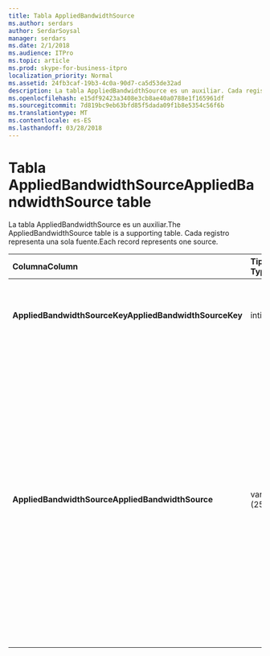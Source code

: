 ```yaml
---
title: Tabla AppliedBandwidthSource
ms.author: serdars
author: SerdarSoysal
manager: serdars
ms.date: 2/1/2018
ms.audience: ITPro
ms.topic: article
ms.prod: skype-for-business-itpro
localization_priority: Normal
ms.assetid: 24fb3caf-19b3-4c0a-90d7-ca5d53de32ad
description: La tabla AppliedBandwidthSource es un auxiliar. Cada registro representa una sola fuente.
ms.openlocfilehash: e15df92423a3408e3cb8ae40a0788e1f165961df
ms.sourcegitcommit: 7d819bc9eb63bfd85f5dada09f1b8e5354c56f6b
ms.translationtype: MT
ms.contentlocale: es-ES
ms.lasthandoff: 03/28/2018
---
```

# <a name="appliedbandwidthsource-table"></a><span data-ttu-id="7649c-104">Tabla AppliedBandwidthSource</span><span class="sxs-lookup"><span data-stu-id="7649c-104">AppliedBandwidthSource table</span></span>
 
<span data-ttu-id="7649c-105">La tabla AppliedBandwidthSource es un auxiliar.</span><span class="sxs-lookup"><span data-stu-id="7649c-105">The AppliedBandwidthSource table is a supporting table.</span></span> <span data-ttu-id="7649c-106">Cada registro representa una sola fuente.</span><span class="sxs-lookup"><span data-stu-id="7649c-106">Each record represents one source.</span></span>
  
|<span data-ttu-id="7649c-107">**Columna**</span><span class="sxs-lookup"><span data-stu-id="7649c-107">**Column**</span></span>|<span data-ttu-id="7649c-108">**Tipo de datos**</span><span class="sxs-lookup"><span data-stu-id="7649c-108">**Data Type**</span></span>|<span data-ttu-id="7649c-109">**Clave o índice**</span><span class="sxs-lookup"><span data-stu-id="7649c-109">**Key/Index**</span></span>|<span data-ttu-id="7649c-110">**Detalles**</span><span class="sxs-lookup"><span data-stu-id="7649c-110">**Details**</span></span>|
|:-----|:-----|:-----|:-----|
|<span data-ttu-id="7649c-111">**AppliedBandwidthSourceKey**</span><span class="sxs-lookup"><span data-stu-id="7649c-111">**AppliedBandwidthSourceKey**</span></span> <br/> |<span data-ttu-id="7649c-112">int</span><span class="sxs-lookup"><span data-stu-id="7649c-112">int</span></span>  <br/> |<span data-ttu-id="7649c-113">Primary</span><span class="sxs-lookup"><span data-stu-id="7649c-113">Primary</span></span>  <br/> |<span data-ttu-id="7649c-114">Número único que identifica el origen.</span><span class="sxs-lookup"><span data-stu-id="7649c-114">Unique number identifying the source.</span></span>  <br/> |
|<span data-ttu-id="7649c-115">**AppliedBandwidthSource**</span><span class="sxs-lookup"><span data-stu-id="7649c-115">**AppliedBandwidthSource**</span></span> <br/> |<span data-ttu-id="7649c-116">varchar (256)</span><span class="sxs-lookup"><span data-stu-id="7649c-116">varchar(256)</span></span>  <br/> |<span data-ttu-id="7649c-117">Único</span><span class="sxs-lookup"><span data-stu-id="7649c-117">Unique</span></span>  <br/> |<span data-ttu-id="7649c-118">Éste es el origen de la tapa del ancho de banda que se impuso.</span><span class="sxs-lookup"><span data-stu-id="7649c-118">This is the source of the bandwidth cap being imposed.</span></span> <span data-ttu-id="7649c-119">Describe el límite de ancho de banda procedencia (por ejemplo, "Servidor de directivas", "Apagar el servidor" o "Modalidad").</span><span class="sxs-lookup"><span data-stu-id="7649c-119">It describes where the bandwidth limit is coming from (for example, "Policy Server", "TURN Server", or "Modality").</span></span>  <br/> |
   

